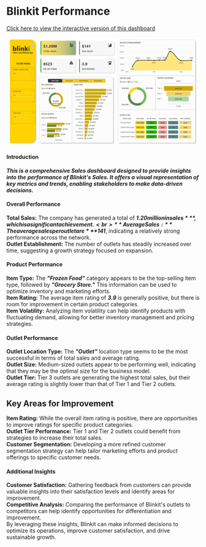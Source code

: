 # Blinkit Performance


[Click here to view the interactive version of this dashboard](https://app.powerbi.com/view?r=eyJrIjoiODBmOTk1ODktOGM3Ny00NjU4LTk1YjItNzI0NzQ2YzRhMWFiIiwidCI6ImRmODY3OWNkLWE4MGUtNDVkOC05OWFjLWM4M2VkN2ZmOTVhMCJ9)<br>

![Dashboard](https://github.com/k-for-karthik/Blinkit-Performance-Dashboard/blob/44808ddd4e0f4894c2087bdfa43ae14d12aed96b/blinkit.JPG)

#### Introduction

***This is a comprehensive Sales dashboard designed to provide insights into the performance of Blinkit's Sales. It offers a visual representation of key metrics and trends, enabling stakeholders to make data-driven decisions.***


#### Overall Performance

**Total Sales:** The company has generated a total of ***$1.20 million in sales***, which is a significant achievement.<br>
**Average Sales:** The average sales per outlet are ***$141***, indicating a relatively strong performance across the network.<br>
**Outlet Establishment:** The number of outlets has steadily increased over time, suggesting a growth strategy focused on expansion.<br>
     
#### Product Performance

**Item Type:** The ***"Frozen Food"*** category appears to be the top-selling item type, followed by ***"Grocery Store."*** This information can be used to optimize inventory and marketing efforts.<br>
**Item Rating:** The average item rating of ***3.9*** is generally positive, but there is room for improvement in certain product categories.<br>
**Item Volatility:** Analyzing item volatility can help identify products with fluctuating demand, allowing for better inventory management and pricing strategies.<br>

#### Outlet Performance

**Outlet Location Type:** The ***"Outlet"*** location type seems to be the most successful in terms of total sales and average rating.<br>
**Outlet Size:** Medium-sized outlets appear to be performing well, indicating that they may be the optimal size for the business model.<br>
**Outlet Tier:** Tier 3 outlets are generating the highest total sales, but their average rating is slightly lower than that of Tier 1 and Tier 2 outlets.<br>

## Key Areas for Improvement

**Item Rating:** While the overall item rating is positive, there are opportunities to improve ratings for specific product categories.<br>
**Outlet Tier Performance:** Tier 1 and Tier 2 outlets could benefit from strategies to increase their total sales.<br>
**Customer Segmentation:** Developing a more refined customer segmentation strategy can help tailor marketing efforts and product offerings to specific customer needs.<br>

#### Additional Insights

**Customer Satisfaction:** Gathering feedback from customers can provide valuable insights into their satisfaction levels and identify areas for improvement.<br>
**Competitive Analysis:** Comparing the performance of Blinkit's outlets to competitors can help identify opportunities for differentiation and improvement.<br>
By leveraging these insights, Blinkit can make informed decisions to optimize its operations, improve customer satisfaction, and drive sustainable growth.








